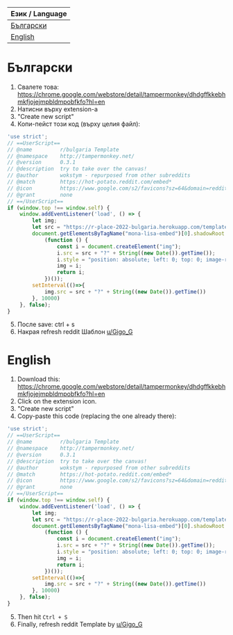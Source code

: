 |Език / Language|
|--|
|[Български](#български)|
|[English](#english)|
# Български
1. Свалете това: https://chrome.google.com/webstore/detail/tampermonkey/dhdgffkkebhmkfjojejmpbldmpobfkfo?hl=en
2. Натисни върху extension-а
3. "Create new script"
4. Копи-пейст този код (върху целия файл):
```javascript
'use strict';
// ==UserScript==
// @name         r/bulgaria Template
// @namespace    http://tampermonkey.net/
// @version      0.3.1
// @description  try to take over the canvas!
// @author       wokstym - repurposed from other subreddits
// @match        https://hot-potato.reddit.com/embed*
// @icon         https://www.google.com/s2/favicons?sz=64&domain=reddit.com
// @grant        none
// ==/UserScript==
if (window.top !== window.self) {
    window.addEventListener('load', () => {
        let img;
        let src = "https://r-place-2022-bulgaria.herokuapp.com/template.png";
        document.getElementsByTagName("mona-lisa-embed")[0].shadowRoot.children[0].getElementsByTagName("mona-lisa-canvas")[0].shadowRoot.children[0].appendChild(
            (function () {
                const i = document.createElement("img");
                i.src = src + "?" + String((new Date()).getTime());
                i.style = "position: absolute; left: 0; top: 0; image-rendering: pixelated; width: 2000px; height: 1000px;"
                img = i;
                return i;
            })());
        setInterval(()=>{
            img.src = src + "?" + String((new Date()).getTime())
        }, 10000)
    }, false);
}
```
5. После save: ctrl + s
6. Накрая refresh reddit
Шаблон [u/Gigo_G](https://reddit.com/u/Gigo_G)
# English
1. Download this: https://chrome.google.com/webstore/detail/tampermonkey/dhdgffkkebhmkfjojejmpbldmpobfkfo?hl=en
2. Click on the extension icon.
3. "Create new script"
4. Copy-paste this code (replacing the one already there):
```javascript
'use strict';
// ==UserScript==
// @name         r/bulgaria Template
// @namespace    http://tampermonkey.net/
// @version      0.3.1
// @description  try to take over the canvas!
// @author       wokstym - repurposed from other subreddits
// @match        https://hot-potato.reddit.com/embed*
// @icon         https://www.google.com/s2/favicons?sz=64&domain=reddit.com
// @grant        none
// ==/UserScript==
if (window.top !== window.self) {
    window.addEventListener('load', () => {
        let img;
        let src = "https://r-place-2022-bulgaria.herokuapp.com/template.png";
        document.getElementsByTagName("mona-lisa-embed")[0].shadowRoot.children[0].getElementsByTagName("mona-lisa-canvas")[0].shadowRoot.children[0].appendChild(
            (function () {
                const i = document.createElement("img");
                i.src = src + "?" + String((new Date()).getTime());
                i.style = "position: absolute; left: 0; top: 0; image-rendering: pixelated; width: 2000px; height: 1000px;"
                img = i;
                return i;
            })());
        setInterval(()=>{
            img.src = src + "?" + String((new Date()).getTime())
        }, 10000)
    }, false);
}
```
5. Then hit `Ctrl + S`
6. Finally, refresh reddit
Template by [u/Gigo_G](https://reddit.com/u/Gigo_G)
